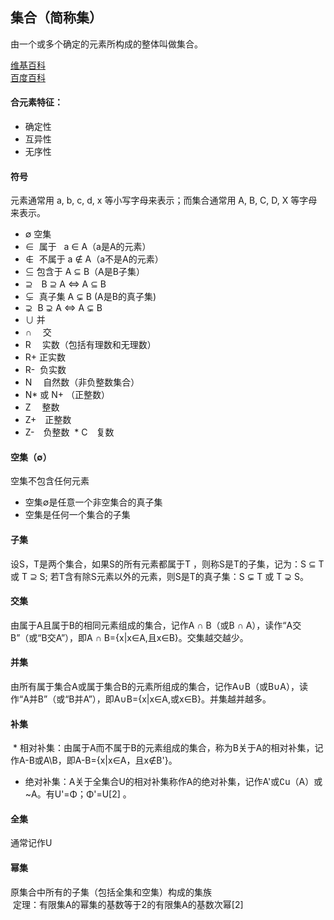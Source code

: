 ## 集合（简称集）
  由一个或多个确定的元素所构成的整体叫做集合。
  
[维基百科](https://zh.wikipedia.org/wiki/%E9%9B%86%E5%90%88_(%E6%95%B0%E5%AD%A6))<br>
[百度百科](https://baike.baidu.com/item/%E9%9B%86%E5%90%88/2908117#viewPageContent)

#### 合元素特征：
  * 确定性
  * 互异性
  * 无序性
  
#### 符号
  元素通常用 a, b, c, d, x 等小写字母来表示；而集合通常用 A, B, C, D, X 等字母来表示。
  
  * ∅  空集
  * ∈  属于   a ∈ A（a是A的元素）
  * ∉  不属于  a ∉ A（a不是A的元素）
  * ⊆  包含于  A ⊆ B（A是B子集）
  * ⊇　B ⊇ A <=> A ⊆ B
  * ⊊  真子集 A ⊊ B (A是B的真子集)
  * ⊋  B ⊋ A  <=> A ⊊ B
  * ∪  并
  * ∩　 交
  * R　 实数（包括有理数和无理数）
  * R+  正实数
  * R-  负实数
  * N　 自然数（非负整数集合）
  * N\* 或 N+ （正整数）
  * Z　 整数
  * Z+　正整数
  * Z-　负整数
  * C　复数
 
#### 空集（∅）
  空集不包含任何元素
  * 空集∅是任意一个非空集合的真子集
  * 空集是任何一个集合的子集
  
#### 子集 
  设S，T是两个集合，如果S的所有元素都属于T ，则称S是T的子集，记为：S ⊆ T 或 T ⊇ S; 若T含有除S元素以外的元素，则S是T的真子集：S ⊊ T 或 T ⊋ S。
  
#### 交集
  由属于A且属于B的相同元素组成的集合，记作A ∩ B（或B ∩ A），读作“A交B”（或“B交A”），即A ∩ B={x|x∈A,且x∈B}。交集越交越少。

#### 并集
  由所有属于集合A或属于集合B的元素所组成的集合，记作A∪B（或B∪A），读作“A并B”（或“B并A”），即A∪B={x|x∈A,或x∈B}。并集越并越多。

#### 补集

  * 相对补集：由属于A而不属于B的元素组成的集合，称为B关于A的相对补集，记作A-B或A\B，即A-B={x|x∈A，且x∉B'}。
  * 绝对补集：A关于全集合U的相对补集称作A的绝对补集，记作A'或∁u（A）或~A。有U'=Φ；Φ'=U[2]  。
#### 全集
  通常记作U
  
#### 幂集
  原集合中所有的子集（包括全集和空集）构成的集族<br>
  定理：有限集A的幂集的基数等于2的有限集A的基数次幂[2] 
  

